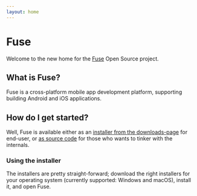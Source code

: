 ```yaml
---
layout: home
---
```


# Fuse

Welcome to the new home for the [Fuse](https://fusetools.com) Open Source
project.

## What is Fuse?

Fuse is a cross-platform mobile app development platform, supporting building
Android and iOS applications.

## How do I get started?

Well, Fuse is available either as an
[installer from the downloads-page](downloads) for end-user, or
[as source code](source-code) for those who wants to
tinker with the internals.

### Using the installer

The installers are pretty straight-forward; download the right installers
for your operating system (currently supported: Windows and macOS), install
it, and open Fuse.
